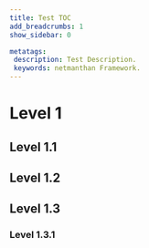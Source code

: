 ```yaml
---
title: Test TOC
add_breadcrumbs: 1
show_sidebar: 0

metatags:
 description: Test Description.
 keywords: netmanthan Framework.
---
```


# Level 1

## Level 1.1

## Level 1.2

## Level 1.3

### Level 1.3.1
